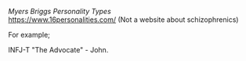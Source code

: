 *Myers Briggs Personality Types*  
https://www.16personalities.com/ (Not a website about schizophrenics)

For example;

INFJ-T "The Advocate" - John.










